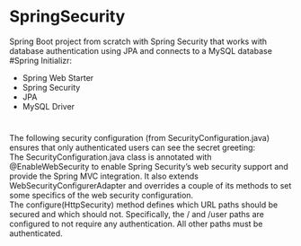 # SpringSecurity
Spring Boot project from scratch with Spring Security that works with database authentication using JPA and connects to a MySQL database<br>
#Spring Initializr: </br>
- Spring Web Starter<br>
- Spring Security<br>
- JPA<br>
- MySQL Driver<br>
#
The following security configuration (from SecurityConfiguration.java) ensures that only authenticated users can see the secret greeting:<br>
The SecurityConfiguration.java class is annotated with @EnableWebSecurity to enable Spring Security’s web security support and provide the Spring MVC integration. It also extends WebSecurityConfigurerAdapter and overrides a couple of its methods to set some specifics of the web security configuration.<br>
The configure(HttpSecurity) method defines which URL paths should be secured and which should not. Specifically, the / and /user paths are configured to not require any authentication. All other paths must be authenticated.
